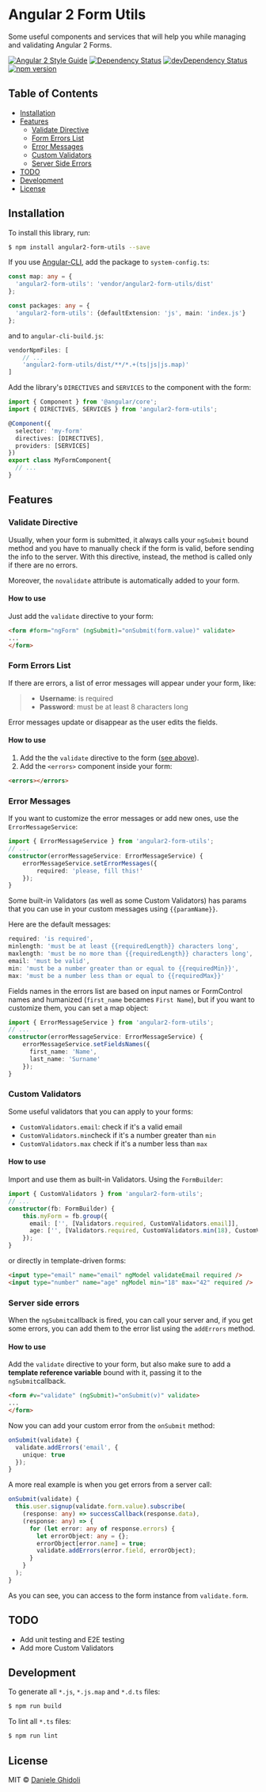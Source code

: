 # Angular 2 Form Utils

Some useful components and services that will help you while managing and validating Angular 2 Forms.

[![Angular 2 Style Guide](https://mgechev.github.io/angular2-style-guide/images/badge.svg)](https://angular.io/styleguide) [![Dependency Status](https://david-dm.org/ghidoz/angular2-form-utils.svg)](https://david-dm.org/ghidoz/angular2-form-utils) [![devDependency Status](https://david-dm.org/ghidoz/angular2-form-utils/dev-status.svg)](https://david-dm.org/ghidoz/angular2-form-utils#info=devDependencies) [![npm version](https://badge.fury.io/js/angular2-form-utils.svg)](https://badge.fury.io/js/angular2-form-utils)

## Table of Contents
- [Installation](#installation)
- [Features](#features)
    - [Validate Directive](#validate-directive)
    - [Form Errors List](#form-errors-list)
    - [Error Messages](#error-messages)
    - [Custom Validators](#custom-validators)
    - [Server Side Errors](#server-side-errors)
- [TODO](#todo)
- [Development](#development)
- [License](#licence)


## Installation

To install this library, run:
```bash
$ npm install angular2-form-utils --save
```

If you use [Angular-CLI](https://github.com/angular/angular-cli), add the package to `system-config.ts`:
```typescript
const map: any = {
  'angular2-form-utils': 'vendor/angular2-form-utils/dist'
};

const packages: any = {
  'angular2-form-utils': {defaultExtension: 'js', main: 'index.js'}
};
```

and to `angular-cli-build.js`:
```javascript
vendorNpmFiles: [
    // ...
    'angular2-form-utils/dist/**/*.+(ts|js|js.map)'
]
```

Add the library's `DIRECTIVES` and `SERVICES` to the component with the form:
```typescript
import { Component } from '@angular/core';
import { DIRECTIVES, SERVICES } from 'angular2-form-utils';

@Component({
  selector: 'my-form'
  directives: [DIRECTIVES],
  providers: [SERVICES]
})
export class MyFormComponent{
  // ...
}
```
## Features

### Validate Directive

Usually, when your form is submitted, it always calls your `ngSubmit` bound method and you have to manually check if the form is valid, before sending the info to the server. With this directive, instead, the method is called only if there are no errors.

Moreover, the `novalidate` attribute is automatically added to your form.

#### How to use
 
Just add the `validate` directive to your form:

```html
<form #form="ngForm" (ngSubmit)="onSubmit(form.value)" validate>
...
</form>
```

### Form Errors List

If there are errors, a list of error messages will appear under your form, like:

> - **Username**: is required
> - **Password**: must be at least 8 characters long

Error messages update or disappear as the user edits the fields.

#### How to use

1. Add the the `validate` directive to the form ([see above](#validate-directive)).
2. Add the `<errors>` component inside your form:

```html
<errors></errors>
```

### Error Messages

If you want to customize the error messages or add new ones, use the `ErrorMessageService`:
```typescript
import { ErrorMessageService } from 'angular2-form-utils';
// ...
constructor(errorMessageService: ErrorMessageService) {
    errorMessageService.setErrorMessages({
        required: 'please, fill this!'
    });
}
```

Some built-in Validators (as well as some Custom Validators) has params that you can use in your custom messages using `{{paramName}}`. 

Here are the default messages:

```typescript
required: 'is required',
minlength: 'must be at least {{requiredLength}} characters long',
maxlength: 'must be no more than {{requiredLength}} characters long',
email: 'must be valid',
min: 'must be a number greater than or equal to {{requiredMin}}',
max: 'must be a number less than or equal to {{requiredMax}}'
```

Fields names in the errors list are based on input names or FormControl names and humanized (`first_name` becames `First Name`), but if you want to customize them, you can set a map object:

```typescript
import { ErrorMessageService } from 'angular2-form-utils';
// ...
constructor(errorMessageService: ErrorMessageService) {
    errorMessageService.setFieldsNames({
      first_name: 'Name',
      last_name: 'Surname'
    });
}
```

### Custom Validators

Some useful validators that you can apply to your forms:

 - `CustomValidators.email`: check if it's a valid email
 - `CustomValidators.min`check if it's a number greater than `min`
 - `CustomValidators.max` check if it's a number less than `max` 

#### How to use

Import and use them as built-in Validators. Using the `FormBuilder`:

```typescript
import { CustomValidators } from 'angular2-form-utils';
// ...
constructor(fb: FormBuilder) {
    this.myForm = fb.group({
      email: ['', [Validators.required, CustomValidators.email]],
      age: ['', [Validators.required, CustomValidators.min(18), CustomValidators.max(42)]]
    });
}
```

or directly in template-driven forms:

```html
<input type="email" name="email" ngModel validateEmail required />
<input type="number" name="age" ngModel min="18" max="42" required />
```

### Server side errors

When the `ngSubmit`callback is fired, you can call your server and, if you get some errors, you can add them to the error list using the `addErrors` method.

#### How to use

Add the `validate` directive to your form, but also make sure to add a **template reference variable** bound with it, passing it to the `ngSubmit`callback.

```html
<form #v="validate" (ngSubmit)="onSubmit(v)" validate>
...
</form>
```

Now you can add your custom error from the `onSubmit` method:

```typescript
onSubmit(validate) {
  validate.addErrors('email', {
    unique: true
  });
}
```

A more real example is when you get errors from a server call:

```typescript
onSubmit(validate) {
  this.user.signup(validate.form.value).subscribe(
    (response: any) => successCallback(response.data),
    (response: any) => {
      for (let error: any of response.errors) {
        let errorObject: any = {};
        errorObject[error.name] = true;
        validate.addErrors(error.field, errorObject);
      }
    }
  );
}
```

As you can see, you can access to the form instance from `validate.form`.

## TODO
- Add unit testing and E2E testing
- Add more Custom Validators

## Development

To generate all `*.js`, `*.js.map` and `*.d.ts` files:

```bash
$ npm run build
```

To lint all `*.ts` files:

```bash
$ npm run lint
```

## License

MIT © [Daniele Ghidoli](http://danieleghidoli.it)
